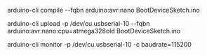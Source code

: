 arduino-cli compile --fqbn arduino:avr:nano BootDeviceSketch.ino

arduino-cli upload -p /dev/cu.usbserial-10 --fqbn arduino:avr:nano:cpu=atmega328old BootDeviceSketch.ino

arduino-cli monitor -p /dev/cu.usbserial-10 -c baudrate=115200
